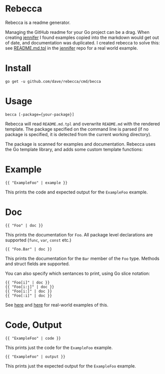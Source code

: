 # Rebecca

Rebecca is a readme generator. 

Managing the GitHub readme for your Go project can be a drag. When creating 
[jennifer](https://github.com/dave/jennifer) I found examples copied into 
the markdown would get out of date, and documentation was duplicated. I created 
rebecca to solve this: see 
[README.md.tpl](https://github.com/dave/jennifer/blob/master/README.md.tpl) 
in the [jennifer](https://github.com/dave/jennifer) repo for a real world 
example.

# Install

```
go get -u github.com/dave/rebecca/cmd/becca
```

# Usage

```
becca [-package={your-package}]
```

Rebecca will read `README.md.tpl` and overwrite `README.md` with the rendered 
template. The package specified on the command line is parsed (if no package is 
specified, it is detected from the current working directory). 

The package is scanned for examples and documentation. Rebecca uses the Go 
template library, and adds some custom template functions:  

# Example

```
{{ "ExampleFoo" | example }}
```

This prints the code and expected output for the `ExampleFoo` example.
  
# Doc

```
{{ "Foo" | doc }}
```

This prints the documentation for `Foo`. All package level declarations are 
supported (`func`, `var`, `const` etc.)

```
{{ "Foo.Bar" | doc }}
```

This prints the documentation for the `Bar` member of the `Foo` type. Methods 
and struct fields are supported.

You can also specify which sentances to print, using Go slice notation:

```
{{ "Foo[i]" | doc }}
{{ "Foo[i:j]" | doc }}
{{ "Foo[i:]" | doc }}
{{ "Foo[:i]" | doc }}
```

See [here](https://github.com/dave/jennifer/blob/5f1e5084f7fff920e11d5b9098e5ae8089136a1a/README.md.tpl#L51-L58) and [here](https://github.com/dave/jennifer/blob/5f1e5084f7fff920e11d5b9098e5ae8089136a1a/README.md.tpl#L286-L299) for real-world examples of this.

# Code, Output

```
{{ "ExampleFoo" | code }}
```

This prints just the code for the `ExampleFoo` example.

```
{{ "ExampleFoo" | output }}
```

This prints just the expected output for the `ExampleFoo` example.
